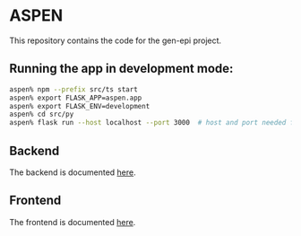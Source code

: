 # ASPEN

This repository contains the code for the gen-epi project.


## Running the app in development mode: 

```bash
aspen% npm --prefix src/ts start
aspen% export FLASK_APP=aspen.app
aspen% export FLASK_ENV=development
aspen% cd src/py
aspen% flask run --host localhost --port 3000  # host and port needed for auth0
```

## Backend

The backend is documented [here](docs/backend/).


## Frontend

The frontend is documented [here](docs/frontend/).
